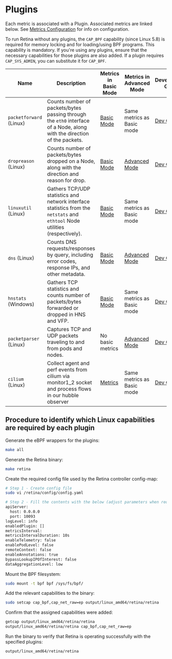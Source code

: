 # Plugins

Each metric is associated with a Plugin.
Associated metrics are linked below.
See [Metrics Configuration](../configuration.md) for info on configuration.

To run Retina without any plugins, the `CAP_BPF` capability (since Linux 5.8) is required for memory locking and for loading/using BPF programs. This capability is mandatory. If you're using any plugins, ensure that the necessary capabilities for those plugins are also added. If a plugin requires `CAP_SYS_ADMIN`, you can substitute it for `CAP_BPF`.

| Name                    | Description                                                                                                                  | Metrics in Basic Mode                                  | Metrics in Advanced Mode                                  | Development Guide               |
| ----------------------- | ---------------------------------------------------------------------------------------------------------------------------- | ------------------------------------------------------ | --------------------------------------------------------- | ------------------------------- |
| `packetforward` (Linux) | Counts number of packets/bytes passing through the `eth0` interface of a Node, along with the direction of the packets.      | [Basic Mode](../modes/basic.md#plugin-packetforward-linux)   | Same metrics as Basic mode                                | [Dev Guide](./Linux/packetforward.md) |
| `dropreason` (Linux)    | Counts number of packets/bytes dropped on a Node, along with the direction and reason for drop.                              | [Basic Mode](../modes/basic.md#plugin-dropreason-linux)      | [Advanced Mode](../modes/advanced.md#plugin-dropreason-linux)   | [Dev Guide](./Linux/dropreason.md)    |
| `linuxutil` (Linux)     | Gathers TCP/UDP statistics and network interface statistics from the `netstats` and `ethtool` Node utilities (respectively). | [Basic Mode](../modes/basic.md#plugin-linuxutil-linux)       | Same metrics as Basic mode                                | [Dev Guide](./Linux/linuxutil.md)     |
| `dns` (Linux)           | Counts DNS requests/responses by query, including error codes, response IPs, and other metadata.                             | [Basic Mode](../modes/basic.md#plugin-dns-linux)             | [Advanced Mode](../modes/advanced.md#plugin-dns-linux)          | [Dev Guide](./Linux/dns.md)           |
| `hnstats` (Windows)     | Gathers TCP statistics and counts number of packets/bytes forwarded or dropped in HNS and VFP.                               | [Basic Mode](../modes/basic.md#plugin-hnsstats-windows)      | Same metrics as Basic mode                                | [Dev Guide](./Windows/hnsstats.md)      |
| `packetparser` (Linux)  | Captures TCP and UDP packets traveling to and from pods and nodes.                | No basic metrics                                       | [Advanced Mode](../modes/advanced.md#plugin-packetparser-linux) | [Dev Guide](./Linux/packetparser.md)  |
| `cilium` (Linux) | Collect agent and perf events from cilium via monitor1_2 socket and process flows in our hubble observer | [Metrics](./Linux/ciliumeventobserver.md#metrics) | Same metrics as Basic mode | [Dev Guide](./Linux/ciliumeventobserver.md) |

## Procedure to identify which Linux capabilities are required by each plugin

Generate the eBPF wrappers for the plugins:

```bash
make all
```

Generate the Retina binary:

```bash
make retina
```

Create the required config file used by the Retina controller config-map:

```bash
# Step 1 - Create config file
sudo vi /retina/config/config.yaml

# Step 2 - Fill the contents with the below (adjust parameters when required) and save it
apiServer:
  host: 0.0.0.0
  port: 10093
logLevel: info
enabledPlugin: []
metricsInterval:
metricsIntervalDuration: 10s
enableTelemetry: false
enablePodLevel: false
remoteContext: false
enableAnnotations: true
bypassLookupIPOfInterest: false
dataAggregationLevel: low
```

Mount the BPF filesystem:

```bash
sudo mount -t bpf bpf /sys/fs/bpf/
```

Add the relevant capabilities to the binary:

```bash
sudo setcap cap_bpf,cap_net_raw=ep output/linux_amd64/retina/retina
```

Confirm that the assigned capabilities were added:

```bash
getcap output/linux_amd64/retina/retina
output/linux_amd64/retina/retina cap_bpf,cap_net_raw=ep
```

Run the binary to verify that Retina is operating successfully with the specified plugins:

```bash
output/linux_amd64/retina/retina
```
